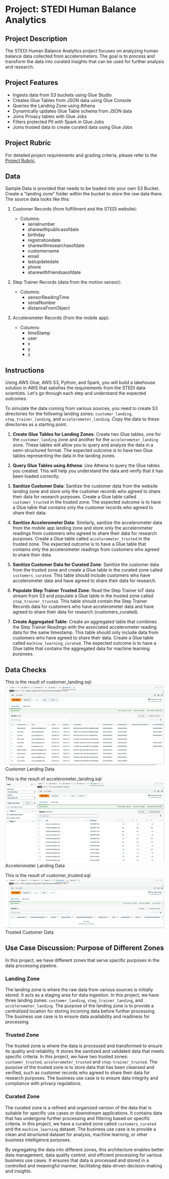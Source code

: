 # Project: STEDI Human Balance Analytics

## Project Description

The STEDI Human Balance Analytics project focuses on analyzing human balance data collected from accelerometers. The goal is to process and transform the data into curated insights that can be used for further analysis and research.

## Project Features

- Ingests data from S3 buckets using Glue Studio
- Creates Glue Tables from JSON data using Glue Console
- Queries the Landing Zone using Athena
- Dynamically updates Glue Table schema from JSON data
- Joins Privacy tables with Glue Jobs
- Filters protected PII with Spark in Glue Jobs
- Joins trusted data to create curated data using Glue Jobs

## Project Rubric

For detailed project requirements and grading criteria, please refer to the [Project Rubric](https://review.udacity.com/#!/rubrics/4883/view).


## Data 

Sample Data is provided that needs to be loaded into your own S3 Bucket. Create a "landing zone" folder within the bucket to store the raw data there. The source data looks like this: 

1. Customer Records (from fulfillment and the STEDI website):
    * Columns:
        - serialnumber
        - sharewithpublicasofdate
        - birthday
        - registrationdate
        - sharewithresearchasofdate
        - customername
        - email
        - lastupdatedate
        - phone
        - sharewithfriendsasofdate

2. Step Trainer Records (data from the motion sensor):
    * Columns:
        - sensorReadingTime
        - serialNumber
        - distanceFromObject

3. Accelerometer Records (from the mobile app):
    * Columns:
        - timeStamp
        - user
        - x
        - y
        - z

##  Instructions

Using AWS Glue, AWS S3, Python, and Spark, you will build a lakehouse solution in AWS that satisfies the requirements from the STEDI data scientists. Let's go through each step and understand the expected outcomes.

To simulate the data coming from various sources, you need to create S3 directories for the following landing zones: `customer_landing`, `step_trainer_landing`, and `accelerometer_landing`. Copy the data to these directories as a starting point.

1. **Create Glue Tables for Landing Zones**: Create two Glue tables, one for the `customer_landing` zone and another for the `accelerometer_landing` zone. These tables will allow you to query and analyze the data in a semi-structured format. The expected outcome is to have two Glue tables representing the data in the landing zones.

2. **Query Glue Tables using Athena**: Use Athena to query the Glue tables you created. This will help you understand the data and verify that it has been loaded correctly. 

3. **Sanitize Customer Data**: Sanitize the customer data from the website landing zone and store only the customer records who agreed to share their data for research purposes. Create a Glue table called `customer_trusted` in the trusted zone. The expected outcome is to have a Glue table that contains only the customer records who agreed to share their data.

4. **Sanitize Accelerometer Data**: Similarly, sanitize the accelerometer data from the mobile app landing zone and store only the accelerometer readings from customers who agreed to share their data for research purposes. Create a Glue table called `accelerometer_trusted` in the trusted zone. The expected outcome is to have a Glue table that contains only the accelerometer readings from customers who agreed to share their data.

5. **Sanitize Customer Data for Curated Zone**: Sanitize the customer data from the trusted zone and create a Glue table in the curated zone called `customers_curated`. This table should include customers who have accelerometer data and have agreed to share their data for research.

6. **Populate Step Trainer Trusted Zone**: Read the Step Trainer IoT data stream from S3 and populate a Glue table in the trusted zone called `step_trainer_trusted`. This table should contain the Step Trainer Records data for customers who have accelerometer data and have agreed to share their data for research (customers_curated).

7. **Create Aggregated Table**: Create an aggregated table that combines the Step Trainer Readings with the associated accelerometer reading data for the same timestamp. This table should only include data from customers who have agreed to share their data. Create a Glue table called `machine_learning_curated`. The expected outcome is to have a Glue table that contains the aggregated data for machine learning purposes.


## Data Checks 
This is the result of customer_landing.sql: 
<img src="customer_landing.png">Customer Landing Data</img>

This is the result of accelerometer_landing.sql: 
<img src="accelerometer_landing.png">Accelerometer Landing Data</img>

This is the result of customer_trusted.sql:
<img src="customer_trusted.png">Trusted Customer Data</img>


## Use Case Discussion:  Purpose of Different Zones

In this project, we have different zones that serve specific purposes in the data processing pipeline. 

### Landing Zone
The landing zone is where the raw data from various sources is initially stored. It acts as a staging area for data ingestion. In this project, we have three landing zones: `customer_landing`, `step_trainer_landing`, and `accelerometer_landing`. The purpose of the landing zone is to provide a centralized location for storing incoming data before further processing. The business use case is to ensure data availability and readiness for processing.

### Trusted Zone
The trusted zone is where the data is processed and transformed to ensure its quality and reliability. It stores the sanitized and validated data that meets specific criteria. In this project, we have two trusted zones: `customer_trusted`, `accelerometer_trusted` and `step-trainer_trusted`. The purpose of the trusted zone is to store data that has been cleansed and verified, such as customer records who agreed to share their data for research purposes. The business use case is to ensure data integrity and compliance with privacy regulations.

### Curated Zone
The curated zone is a refined and organized version of the data that is suitable for specific use cases or downstream applications. It contains data that has undergone further processing and filtering based on specific criteria. In this project, we have a curated zone called `customers_curated` and the `machine_learning` dataset. The business use case is to provide a clean and structured dataset for analysis, machine learning, or other business intelligence purposes.

By segregating the data into different zones, this architecture enables better data management, data quality control, and efficient processing for various business use cases. It ensures that data is processed and stored in a controlled and meaningful manner, facilitating data-driven decision-making and insights.


